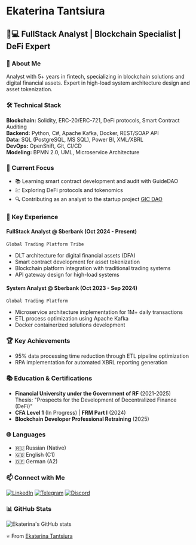 # Ekaterina Tantsiura

## 👩💻 FullStack Analyst | Blockchain Specialist | DeFi Expert

### 👋 About Me
Analyst with 5+ years in fintech, specializing in blockchain solutions and digital financial assets. Expert in high-load system architecture design and asset tokenization.

### 🛠️ Technical Stack
**Blockchain:** Solidity, ERC-20/ERC-721, DeFi protocols, Smart Contract Auditing  
**Backend:** Python, C#, Apache Kafka, Docker, REST/SOAP API  
**Data:** SQL (PostgreSQL, MS SQL), Power BI, XML/XBRL  
**DevOps:** OpenShift, Git, CI/CD  
**Modeling:** BPMN 2.0, UML, Microservice Architecture

### 🚀 Current Focus

- 📚 Learning smart contract development and audit with GuideDAO
- 💹 Exploring DeFi protocols and tokenomics
- 🔍 Contributing as an analyst to the startup project [GIC DAO](https://github.com/gotois)


### 💼 Key Experience
#### FullStack Analyst @ Sberbank (Oct 2024 - Present)  
`Global Trading Platform Tribe`  
- DLT architecture for digital financial assets (DFA)  
- Smart contract development for asset tokenization  
- Blockchain platform integration with traditional trading systems  
- API gateway design for high-load systems  

#### System Analyst @ Sberbank (Oct 2023 - Sep 2024)  
`Global Trading Platform`  
- Microservice architecture implementation for 1M+ daily transactions  
- ETL process optimization using Apache Kafka  
- Docker containerized solutions development  

### 🏆 Key Achievements
- 95% data processing time reduction through ETL pipeline optimization  
- RPA implementation for automated XBRL reporting generation  

### 📚 Education & Certifications
- **Financial University under the Government of RF** (2021-2025)  
  Thesis: "Prospects for the Development of Decentralized Finance (DeFi)"
- **CFA Level 1** (In Progress) | **FRM Part I** (2024)  
- **Blockchain Developer Professional Retraining** (2025)

### 🌐 Languages
- 🇷🇺 Russian (Native)  
- 🇬🇧 English (C1)  
- 🇩🇪 German (A2)

### 📫 Connect with Me

[![LinkedIn](https://img.shields.io/badge/-LinkedIn-0077B5?style=flat-square&logo=LinkedIn&logoColor=white)](https://linkedin.com/in/tantsiura)
[![Telegram](https://img.shields.io/badge/-Telegram-2CA5E0?style=flat-square&logo=Telegram&logoColor=white)](https://tg.tantsiura_work)
[![Discord](https://img.shields.io/badge/-Discord-7289DA?style=flat-square&logo=Discord&logoColor=white)](https://discord.com/channels/tantsiura)

### 📊 GitHub Stats

![Ekaterina's GitHub stats](https://github-readme-stats.vercel.app/api?username=tantsiura&show_icons=true&theme=radical)

⭐️ From [Ekaterina Tantsiura](https://github.com/tantsiura)
